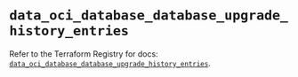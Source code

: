 # `data_oci_database_database_upgrade_history_entries`

Refer to the Terraform Registry for docs: [`data_oci_database_database_upgrade_history_entries`](https://registry.terraform.io/providers/hashicorp/oci/7.19.0/docs/data-sources/database_database_upgrade_history_entries).
